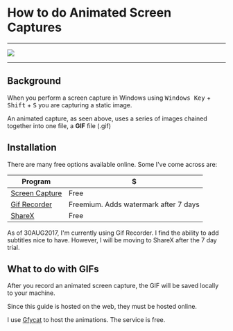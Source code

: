 # How to do Animated Screen Captures

***
![](https://thumbs.gfycat.com/AcceptableThunderousGoldfinch-size_restricted.gif)
***

## Background

When you perform a screen capture in Windows using <kbd>Windows Key</kbd> + <kbd>Shift</kbd> + <kbd>S</kbd> you are capturing a static image.

An animated capture, as seen above, uses a series of images chained together into one file, a **GIF** file (.gif)

## Installation

There are many free options available online. Some I've come across are:

Program | $ 
--- | ---
[Screen Capture](http://www.screentogif.com/) | Free
[Gif Recorder](http://gifrecorder.com/index.htm#.Wabd_lWxSUk) | Freemium. Adds watermark after 7 days
[ShareX](https://getsharex.com/) | Free

As of 30AUG2017, I'm currently using Gif Recorder. I find the ability to add subtitles nice to have. However, I will be moving to ShareX after the 7 day trial.

## What to do with GIFs

After you record an animated screen capture, the GIF will be saved locally to your machine.

Since this guide is hosted on the web, they must be hosted online.

I use [Gfycat](https://gfycat.com/) to host the animations. The service is free.



